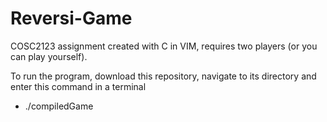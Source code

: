 # Reversi-Game  
  COSC2123 assignment created with C in VIM, requires two players (or you can play yourself).
  
  To run the program, download this repository, navigate to its directory and enter this command in a terminal 
  - ./compiledGame

